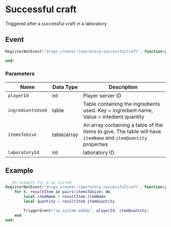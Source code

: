 # Successful craft

Triggered after a successful craft in a laboratory

## Event

```lua
RegisterNetEvent("drugs_creator:laboratory:successfulCraft", function(playerId, ingredientsUsed, itemsToGive, laboratoryId)

end)
```

### Parameters

| Name              | Data Type   | Description                                                                                                    |
| ----------------- | ----------- | -------------------------------------------------------------------------------------------------------------- |
| `playerId`        | int         | Player server ID                                                                                               |
| `ingredientsUsed` | table       | Table containing the ingredients used. Key = ingredient name, Value = intedient quantity                       |
| `itemsToGive`     | table/array | An array containing a table of the items to give. The table will have `itemName` and `itemQuantity` properties |
| `laboratoryId`    | int         | laboratory ID                                                                                                  |

## Example

```lua
-- An example for a xp system
RegisterNetEvent("drugs_creator:laboratory:successfulCraft", function(playerId, ingredientsUsed, itemsToGive, laboratoryId)
    for k, resultItem in pairs(itemsToGive) do
        local itemName = resultItem.itemName
        local quantity = resultItem.itemQuantity

        TriggerEvent("xp_system:addXp", playerId, itemQuantity)
    end
end)
```
